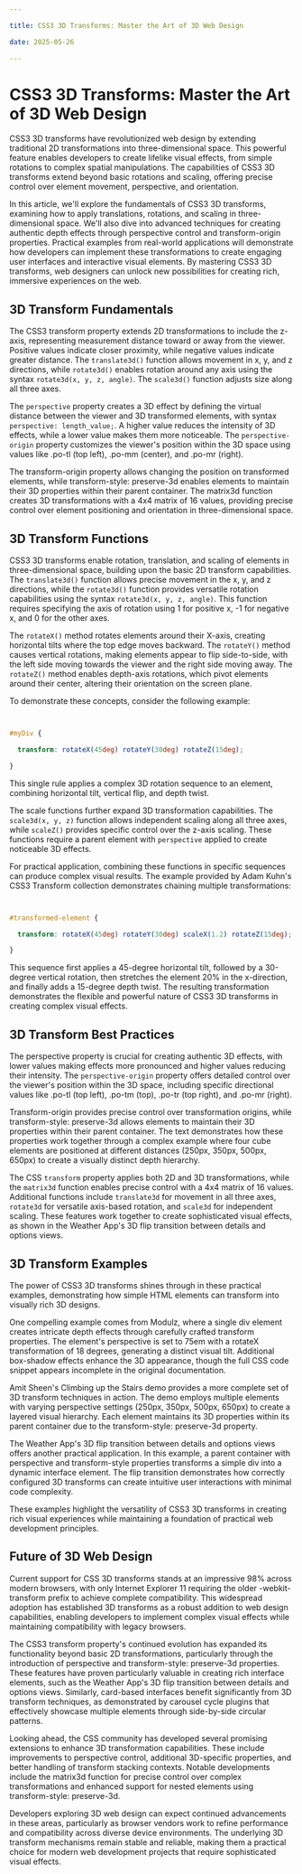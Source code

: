 ```yaml
---

title: CSS3 3D Transforms: Master the Art of 3D Web Design

date: 2025-05-26

---
```



# CSS3 3D Transforms: Master the Art of 3D Web Design

CSS3 3D transforms have revolutionized web design by extending traditional 2D transformations into three-dimensional space. This powerful feature enables developers to create lifelike visual effects, from simple rotations to complex spatial manipulations. The capabilities of CSS3 3D transforms extend beyond basic rotations and scaling, offering precise control over element movement, perspective, and orientation.

In this article, we'll explore the fundamentals of CSS3 3D transforms, examining how to apply translations, rotations, and scaling in three-dimensional space. We'll also dive into advanced techniques for creating authentic depth effects through perspective control and transform-origin properties. Practical examples from real-world applications will demonstrate how developers can implement these transformations to create engaging user interfaces and interactive visual elements. By mastering CSS3 3D transforms, web designers can unlock new possibilities for creating rich, immersive experiences on the web.


## 3D Transform Fundamentals

The CSS3 transform property extends 2D transformations to include the z-axis, representing measurement distance toward or away from the viewer. Positive values indicate closer proximity, while negative values indicate greater distance. The `translate3d()` function allows movement in x, y, and z directions, while `rotate3d()` enables rotation around any axis using the syntax `rotate3d(x, y, z, angle)`. The `scale3d()` function adjusts size along all three axes.

The `perspective` property creates a 3D effect by defining the virtual distance between the viewer and 3D transformed elements, with syntax `perspective: length_value;`. A higher value reduces the intensity of 3D effects, while a lower value makes them more noticeable. The `perspective-origin` property customizes the viewer's position within the 3D space using values like .po-tl (top left), .po-mm (center), and .po-mr (right).

The transform-origin property allows changing the position on transformed elements, while transform-style: preserve-3d enables elements to maintain their 3D properties within their parent container. The matrix3d function creates 3D transformations with a 4x4 matrix of 16 values, providing precise control over element positioning and orientation in three-dimensional space.


## 3D Transform Functions

CSS3 3D transforms enable rotation, translation, and scaling of elements in three-dimensional space, building upon the basic 2D transform capabilities. The `translate3d()` function allows precise movement in the x, y, and z directions, while the `rotate3d()` function provides versatile rotation capabilities using the syntax `rotate3d(x, y, z, angle)`. This function requires specifying the axis of rotation using 1 for positive x, -1 for negative x, and 0 for the other axes.

The `rotateX()` method rotates elements around their X-axis, creating horizontal tilts where the top edge moves backward. The `rotateY()` method causes vertical rotations, making elements appear to flip side-to-side, with the left side moving towards the viewer and the right side moving away. The `rotateZ()` method enables depth-axis rotations, which pivot elements around their center, altering their orientation on the screen plane.

To demonstrate these concepts, consider the following example:

```css


#myDiv {

  transform: rotateX(45deg) rotateY(30deg) rotateZ(15deg);

}

```

This single rule applies a complex 3D rotation sequence to an element, combining horizontal tilt, vertical flip, and depth twist.

The scale functions further expand 3D transformation capabilities. The `scale3d(x, y, z)` function allows independent scaling along all three axes, while `scaleZ()` provides specific control over the z-axis scaling. These functions require a parent element with `perspective` applied to create noticeable 3D effects.

For practical application, combining these functions in specific sequences can produce complex visual results. The example provided by Adam Kuhn's CSS3 Transform collection demonstrates chaining multiple transformations:

```css


#transformed-element {

  transform: rotateX(45deg) rotateY(30deg) scaleX(1.2) rotateZ(15deg);

}

```

This sequence first applies a 45-degree horizontal tilt, followed by a 30-degree vertical rotation, then stretches the element 20% in the x-direction, and finally adds a 15-degree depth twist. The resulting transformation demonstrates the flexible and powerful nature of CSS3 3D transforms in creating complex visual effects.


## 3D Transform Best Practices

The perspective property is crucial for creating authentic 3D effects, with lower values making effects more pronounced and higher values reducing their intensity. The `perspective-origin` property offers detailed control over the viewer's position within the 3D space, including specific directional values like .po-tl (top left), .po-tm (top), .po-tr (top right), and .po-mr (right).

Transform-origin provides precise control over transformation origins, while transform-style: preserve-3d allows elements to maintain their 3D properties within their parent container. The text demonstrates how these properties work together through a complex example where four cube elements are positioned at different distances (250px, 350px, 500px, 650px) to create a visually distinct depth hierarchy.

The CSS `transform` property applies both 2D and 3D transformations, while the `matrix3d` function enables precise control with a 4x4 matrix of 16 values. Additional functions include `translate3d` for movement in all three axes, `rotate3d` for versatile axis-based rotation, and `scale3d` for independent scaling. These features work together to create sophisticated visual effects, as shown in the Weather App's 3D flip transition between details and options views.


## 3D Transform Examples

The power of CSS3 3D transforms shines through in these practical examples, demonstrating how simple HTML elements can transform into visually rich 3D designs.

One compelling example comes from Modulz, where a single div element creates intricate depth effects through carefully crafted transform properties. The element's perspective is set to 75em with a rotateX transformation of 18 degrees, generating a distinct visual tilt. Additional box-shadow effects enhance the 3D appearance, though the full CSS code snippet appears incomplete in the original documentation.

Amit Sheen's Climbing up the Stairs demo provides a more complete set of 3D transform techniques in action. The demo employs multiple elements with varying perspective settings (250px, 350px, 500px, 650px) to create a layered visual hierarchy. Each element maintains its 3D properties within its parent container due to the transform-style: preserve-3d property.

The Weather App's 3D flip transition between details and options views offers another practical application. In this example, a parent container with perspective and transform-style properties transforms a simple div into a dynamic interface element. The flip transition demonstrates how correctly configured 3D transforms can create intuitive user interactions with minimal code complexity.

These examples highlight the versatility of CSS3 3D transforms in creating rich visual experiences while maintaining a foundation of practical web development principles.


## Future of 3D Web Design

Current support for CSS 3D transforms stands at an impressive 98% across modern browsers, with only Internet Explorer 11 requiring the older -webkit-transform prefix to achieve complete compatibility. This widespread adoption has established 3D transforms as a robust addition to web design capabilities, enabling developers to implement complex visual effects while maintaining compatibility with legacy browsers.

The CSS3 transform property's continued evolution has expanded its functionality beyond basic 2D transformations, particularly through the introduction of perspective and transform-style: preserve-3d properties. These features have proven particularly valuable in creating rich interface elements, such as the Weather App's 3D flip transition between details and options views. Similarly, card-based interfaces benefit significantly from 3D transform techniques, as demonstrated by carousel cycle plugins that effectively showcase multiple elements through side-by-side circular patterns.

Looking ahead, the CSS community has developed several promising extensions to enhance 3D transformation capabilities. These include improvements to perspective control, additional 3D-specific properties, and better handling of transform stacking contexts. Notable developments include the matrix3d function for precise control over complex transformations and enhanced support for nested elements using transform-style: preserve-3d.

Developers exploring 3D web design can expect continued advancements in these areas, particularly as browser vendors work to refine performance and compatibility across diverse device environments. The underlying 3D transform mechanisms remain stable and reliable, making them a practical choice for modern web development projects that require sophisticated visual effects.


